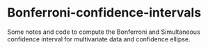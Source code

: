 # Bonferroni-confidence-intervals
Some notes and code to compute the Bonferroni and Simultaneous confidence interval for multivariate data and confidence ellipse.
